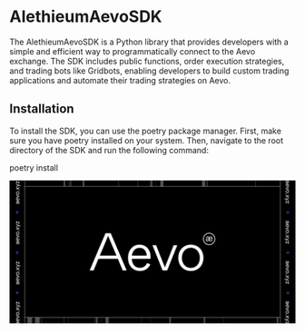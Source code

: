 # AlethieumAevoSDK
The AlethieumAevoSDK is a Python library that provides developers with a simple and efficient way to programmatically connect to the Aevo exchange. The SDK includes public functions, order execution strategies, and trading bots like Gridbots, enabling developers to build custom trading applications and automate their trading strategies on Aevo.

## Installation
To install the SDK, you can use the poetry package manager. First, make sure you have poetry installed on your system. Then, navigate to the root directory of the SDK and run the following command:

poetry install


![My Project Logo](./images/WCE-3Dma91gZQvGeNazQ_-1.jpeg)


